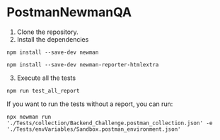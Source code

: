 # PostmanNewmanQA

1. Clone the repository.
2. Install the dependencies

<code>npm install --save-dev newman</code>

<code>npm install --save-dev newman-reporter-htmlextra</code>

3. Execute all the tests

<code>npm run test_all_report</code>

If you want to run the tests without a report, you can run:

<code>npx newman run './Tests/collection/Backend_Challenge.postman_collection.json' -e './Tests/envVariables/Sandbox.postman_environment.json'</code>
